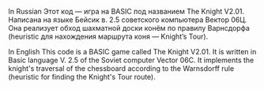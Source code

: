 In Russian
Этот код — игра на BASIC под названием The Knight V2.01. Написана на языке Бейсик в. 2.5 советского компьютера Вектор 06Ц.
Она реализует обход шахматной доски конём по правилу Варнсдорфа (heuristic для нахождения маршрута коня — Knight’s Tour).

In English
This code is a BASIC game called The Knight V2.01. It is written in Basic language V. 2.5 of the Soviet computer Vector 06C.
It implements the knight's traversal of the chessboard according to the Warnsdorff rule (heuristic for finding the Knight's Tour route).
